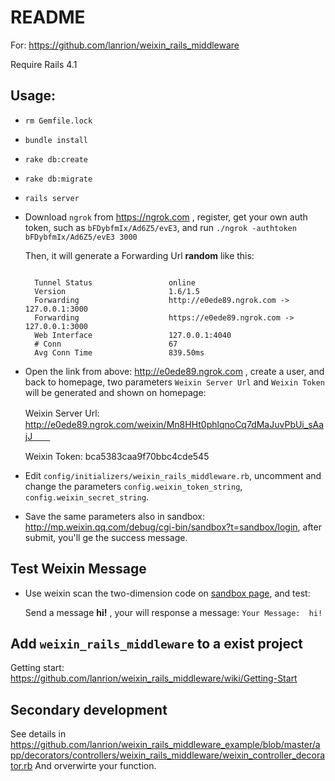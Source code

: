# README
  For: https://github.com/lanrion/weixin_rails_middleware

  Require Rails 4.1

## Usage:

  * `rm Gemfile.lock`

  * `bundle install`

  * `rake db:create`

  * `rake db:migrate`

  * `rails server`

  * Download `ngrok` from https://ngrok.com , register, get your own auth token, such as `bFDybfmIx/Ad6Z5/evE3`, and run `./ngrok -authtoken bFDybfmIx/Ad6Z5/evE3 3000`

    Then, it will generate a Forwarding Url  **random**  like this:

    ```

      Tunnel Status                 online
      Version                       1.6/1.5
      Forwarding                    http://e0ede89.ngrok.com -> 127.0.0.1:3000
      Forwarding                    https://e0ede89.ngrok.com -> 127.0.0.1:3000
      Web Interface                 127.0.0.1:4040
      # Conn                        67
      Avg Conn Time                 839.50ms

    ```

  * Open the link from above: http://e0ede89.ngrok.com , create a user, and back to homepage, two parameters `Weixin Server Url` and `Weixin Token` will be generated and shown on homepage:

    Weixin Server Url:　http://e0ede89.ngrok.com/weixin/Mn8HHt0phlqnoCq7dMaJuvPbUi_sAajJ　　

    Weixin Token:  bca5383caa9f70bbc4cde545

  * Edit `config/initializers/weixin_rails_middleware.rb`, uncomment and change the parameters `config.weixin_token_string`, `config.weixin_secret_string`.

  * Save the same parameters also in sandbox: http://mp.weixin.qq.com/debug/cgi-bin/sandbox?t=sandbox/login, after submit, you'll ge the success message.

## Test Weixin Message

  * Use weixin scan the two-dimension code on [sandbox page](http://mp.weixin.qq.com/debug/cgi-bin/sandboxinfo?action=showinfo&t=sandbox/index), and test:

    Send a message **hi!** , your will response a message: `Your Message:  hi!`

## Add `weixin_rails_middleware` to a exist project

   Getting start: https://github.com/lanrion/weixin_rails_middleware/wiki/Getting-Start

## Secondary development

  See details in https://github.com/lanrion/weixin_rails_middleware_example/blob/master/app/decorators/controllers/weixin_rails_middleware/weixin_controller_decorator.rb
  And orverwirte your function.
